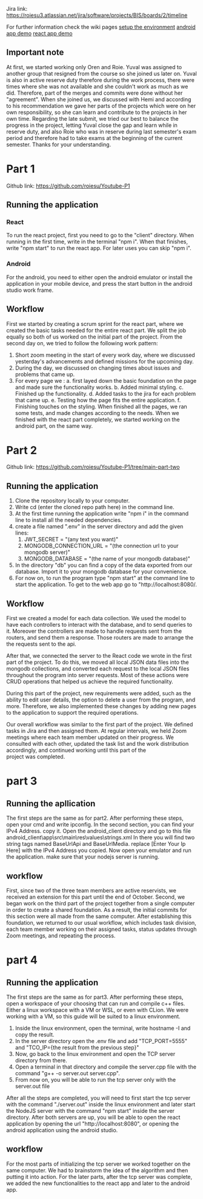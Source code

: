 Jira link: https://roiesu3.atlassian.net/jira/software/projects/BIS/boards/2/timeline

For further information check the wiki pages
[setup the environment](./wiki/setup.md)
[android app demo](./wiki/react_app.md)
[react app demo](./wiki/android_app.md)

## Important note

At first, we started working only Oren and Roie. Yuval was assigned to another group that resigned from the course so she joined us later on. Yuval is also in active reserve duty
therefore during the work process, there were times where she was not available and she couldn't work as much as we did. Therefore, part of the merges and commits were done without her "agreement". When she joined us, we discussed with Hemi and according to his recommendation we gave her parts of the projects which were on her own responsibility, so she can learn and contribute to the projects in her own time.
Regarding the late submit, we tried our best to balance the progress in the project, letting Yuval close the gap and learn while in reserve duty, and also Roie who was in reserve during last semester's exam period and therefore had to take exams at the beginning of the current semester.
Thanks for your understanding.

# Part 1

Github link: https://github.com/roiesu/Youtube-P1

## Running the application

### React

To run the react project, first you need to go to the "client" directory. When running in the first time, write in the terminal "npm i". When that finishes, write "npm start" to run the react app. For later uses you can skip "npm i".

### Android

For the android, you need to either open the android emulator or install the application in your mobile device, and press the start button in the android studio work frame.

## Workflow

First we started by creating a scrum sprint for the react part, where we created the basic tasks needed for the entire react part.
We split the job equally so both of us worked on the initial part of the project.
From the second day on, we tried to follow the following work pattern:

1. Short zoom meeting in the start of every work day, where we discussed yesterday's advancements and defined missions for the upcoming day.
2. During the day, we discussed on changing times about issues and problems that came up.
3. For every page we :
   a. first layed down the basic foundation on the page and made sure the functionality works.
   b. Added minimal styling.
   c. Finished up the functionality.
   d. Added tasks to the jira for each problem that came up.
   e. Testing how the page fits the entire application.
   f. Finishing touches on the styling.
   When finished all the pages, we ran some tests, and made changes according to the needs.
   When we finished with the react part completely, we started working on the android part, on the same way.

# Part 2

Github link: https://github.com/roiesu/Youtube-P1/tree/main-part-two

## Running the application

1. Clone the repository locally to your computer.
2. Write cd (enter the cloned repo path here) in the command line.
3. At the first time running the application write "npm i" in the command line to install all the needed dependencies.
4. create a file named ".env" in the server directory and add the given lines:
   1. JWT_SECRET = "(any text you want)"
   2. MONGODB_CONNECTION_URL = "(the connection url to your mongodb server)"
   3. MONGODB_DATABASE = "(the name of your mongodb database)"
5. In the directory "db" you can find a copy of the data exported from our database. Import it to your mongodb database for your convenience.
6. For now on, to run the program type "npm start" at the command line to start the application. To get to the web app go to "http://localhost:8080/.

## Workflow

First we created a model for each data collection. We used the model to have each controllers to interact with the database, and to send queries to it. Moreover the controllers are made to handle requests sent from the routers, and send them a response. Those routers are made to arrange the the requests sent to the api.

After that, we connected the server to the React code we wrote in the first part of the project. To do this, we moved all local JSON data files into the mongodb collections, and converted each request to the local JSON files throughout the program into server requests. Most of these actions were CRUD operations that helped us achieve the required functionality.

During this part of the project, new requirements were added, such as the ability to edit user details, the option to delete a user from the program, and more. Therefore, we also implemented these changes by adding new pages to the application to support the required operations.

Our overall workflow was similar to the first part of the project. We defined tasks in Jira and then assigned them. At regular intervals, we held Zoom meetings where each team member updated on their progress. We consulted with each other, updated the task list and the work distribution accordingly, and continued working until this part of the project was completed.

# part 3

## Running the apllication

The first steps are the same as for part2.
After performing these steps, open your cmd and write ipconfig. In the second section, you can find your IPv4 Address. copy it.
Open the android_client directory and go to this file android_client\app\src\main\res\values\strings.xml
In there you will find two string tags named BaseUrlApi and BaseUrlMedia. replace [Enter Your Ip Here] with the IPv4 Address you copied.
Now open your emulator and run the application. make sure that your nodejs server is running.

## workflow

First, since two of the three team members are active reservists, we received an extension for this part until the end of October.
Second, we began work on the third part of the project together from a single computer in order to create a shared foundation. As a result, the initial commits for this section were all made from the same computer. After establishing this foundation, we returned to our usual workflow, which includes task division, each team member working on their assigned tasks, status updates through Zoom meetings, and repeating the process.

# part 4

## Running the application

The first steps are the same as for part3.
After performing these steps, open a workspace of your choosing that can run and compile c++ files. Either a linux workspace with a VM or WSL, or even with CLion. We were working with a VM, so this guide will be suited to a linux environment.

1. Inside the linux environment, open the terminal, write hostname -I and copy the result.
2. In the server directory open the .env file and add "TCP_PORT=5555" and "TCO_IP={the result from the previous step}"
3. Now, go back to the linux environment and open the TCP server directory from there.
4. Open a terminal in that directory and compile the server.cpp file with the command "g++ -o server.out server.cpp".
5. From now on, you will be able to run the tcp server only with the server.out file

After all the steps are completed, you will need to first start the tcp server with the command "./server.out" inside the linux environment and later start the NodeJS server with the command "npm start" inside the server directory. After both servers are up, you will be able to open the react application by opening the url "http://localhost:8080", or opening the android application using the android studio.

## workflow

For the most parts of initializing the tcp server we worked together on the same computer. We had to brainstorm the idea of the algorithm and then putting it into action.
For the later parts, after the tcp server was complete, we added the new functionalities to the react app and later to the android app.
